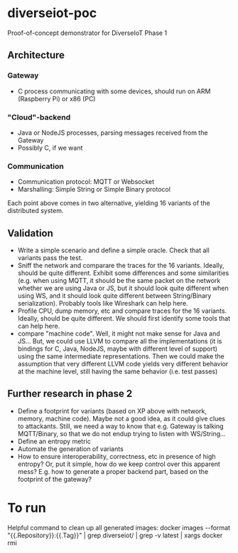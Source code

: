 # diverseiot-poc
Proof-of-concept demonstrator for DiverseIoT Phase 1

## Architecture

### Gateway
- C process communicating with some devices, should run on ARM (Raspberry Pi) or x86 (PC)

### "Cloud"-backend
- Java or NodeJS processes, parsing messages received from the Gateway
- Possibly C, if we want

### Communication
- Communication protocol: MQTT or Websocket
- Marshalling: Simple String or Simple Binary protocol

Each point above comes in two alternative, yielding 16 variants of the distributed system.

## Validation

- Write a simple scenario and define a simple oracle. Check that all variants pass the test.
- Sniff the network and comparare the traces for the 16 variants. Ideally, should be quite different. Exhibit some differences and some similarities (e.g. when using MQTT, it should be the same packet on the network whether we are using Java or JS, but it should look quite different when using WS, and it should look quite different between String/Binary serialization). Probably tools like Wireshark can help here.
- Profile CPU, dump memory, etc and compare traces for the 16 variants. Ideally, should be quite different. We should first identify some tools that can help here.
- compare "machine code". Well, it might not make sense for Java and JS... But, we could use LLVM to compare all the implementations (it is bindings for C, Java, NodeJS, maybe with different level of support) using the same intermediate representations. Then we could make the assumption that very different LLVM code yields very different behavior at the machine level, still having the same behavior (i.e. test passes)

## Further research in phase 2

- Define a footprint for variants (based on XP above with network, memory, machine code). Maybe not a good idea, as it could give clues to attackants. Still, we need a way to know that e.g. Gateway is talking MQTT/Binary, so that we do not endup trying to listen with WS/String...
- Define an entropy metric
- Automate the generation of variants
- How to ensure interoperability, correctness, etc in presence of high entropy? Or, put it simple, how do we keep control over this apparent mess? E.g. how to generate a proper backend part, based on the footprint of the gateway?


# To run
Helpful command to clean up all generated images:
docker images --format "{{.Repository}}:{{.Tag}}" | grep diverseiot/ | grep -v latest | xargs docker rmi
